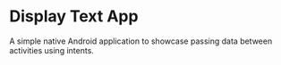 # Display Text App
A simple native Android application to showcase passing data between activities using intents.
